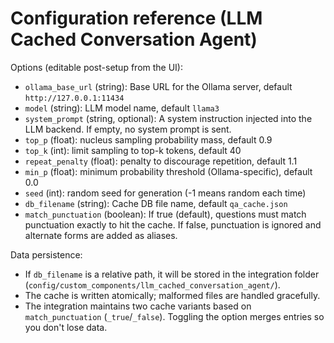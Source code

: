 # Configuration reference (LLM Cached Conversation Agent)

Options (editable post-setup from the UI):
- `ollama_base_url` (string): Base URL for the Ollama server, default `http://127.0.0.1:11434`
- `model` (string): LLM model name, default `llama3`
- `system_prompt` (string, optional): A system instruction injected into the LLM backend. If empty, no system prompt is sent.
- `top_p` (float): nucleus sampling probability mass, default 0.9
- `top_k` (int): limit sampling to top-k tokens, default 40
- `repeat_penalty` (float): penalty to discourage repetition, default 1.1
- `min_p` (float): minimum probability threshold (Ollama-specific), default 0.0
- `seed` (int): random seed for generation (-1 means random each time)
- `db_filename` (string): Cache DB file name, default `qa_cache.json`
- `match_punctuation` (boolean): If true (default), questions must match punctuation exactly to hit the cache. If false, punctuation is ignored and alternate forms are added as aliases.

Data persistence:
- If `db_filename` is a relative path, it will be stored in the integration folder (`config/custom_components/llm_cached_conversation_agent/`).
- The cache is written atomically; malformed files are handled gracefully.
 - The integration maintains two cache variants based on `match_punctuation` (`_true`/`_false`). Toggling the option merges entries so you don't lose data.
